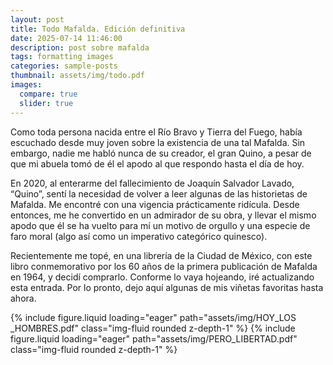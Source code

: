 ```yaml
---
layout: post
title: Todo Mafalda. Edición definitiva
date: 2025-07-14 11:46:00
description: post sobre mafalda
tags: formatting images
categories: sample-posts
thumbnail: assets/img/todo.pdf
images:
  compare: true
  slider: true
---
```


Como toda persona nacida entre el Río Bravo y Tierra del Fuego, había escuchado
desde muy joven sobre la existencia de una tal Mafalda. Sin embargo, nadie me
habló nunca de su creador, el gran Quino, a pesar de que mi abuela tomó de él el
apodo al que respondo hasta el día de hoy.

En 2020, al enterarme del fallecimiento de Joaquín Salvador Lavado, “Quino”,
sentí la necesidad de volver a leer algunas de las historietas de Mafalda. Me
encontré con una vigencia prácticamente ridícula. Desde entonces, me he
convertido en un admirador de su obra, y llevar el mismo apodo que él se ha
vuelto para mí un motivo de orgullo y una especie de faro moral (algo así como
un imperativo categórico quinesco).

Recientemente me topé, en una librería de la Ciudad de México, con este libro
conmemorativo por los 60 años de la primera publicación de Mafalda en 1964, y
decidí comprarlo. Conforme lo vaya hojeando, iré actualizando esta entrada. Por
lo pronto, dejo aquí algunas de mis viñetas favoritas hasta ahora.

<swiper-container keyboard="true" navigation="true" pagination="true" pagination-clickable="true" pagination-dynamic-bullets="true" rewind="true">
  <swiper-slide>{% include figure.liquid loading="eager" path="assets/img/HOY_LOS _HOMBRES.pdf" class="img-fluid rounded z-depth-1" %}</swiper-slide>
  <swiper-slide>{% include figure.liquid loading="eager" path="assets/img/PERO_LIBERTAD.pdf" class="img-fluid rounded z-depth-1" %}</swiper-slide>
</swiper-container>
